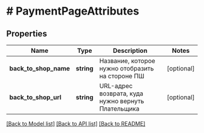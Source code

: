 # # PaymentPageAttributes

## Properties

Name | Type | Description | Notes
------------ | ------------- | ------------- | -------------
**back_to_shop_name** | **string** | Название, которое нужно отобразить на стороне ПШ | [optional]
**back_to_shop_url** | **string** | URL-адрес возврата, куда нужно вернуть Плательщика | [optional]

[[Back to Model list]](../../README.md#models) [[Back to API list]](../../README.md#endpoints) [[Back to README]](../../README.md)
